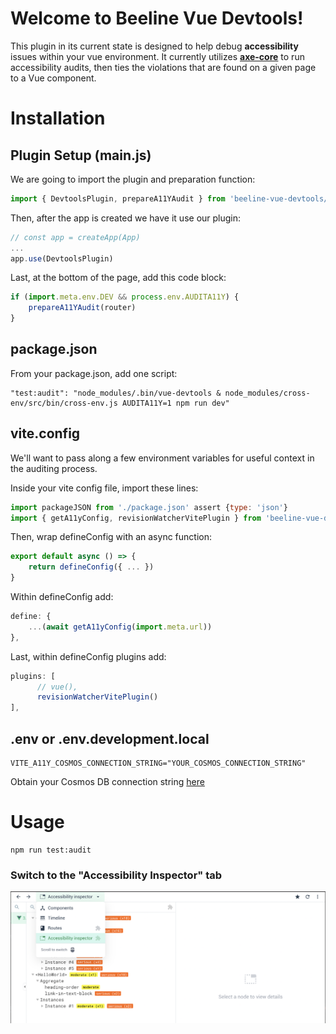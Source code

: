 # Welcome to Beeline Vue Devtools!

This plugin in its current state is designed to help debug **accessibility** issues within your vue environment. It currently utilizes **[axe-core](https://github.com/dequelabs/axe-core)** to run accessibility audits, then ties the violations that are found on a given page to a Vue component.

# Installation

## Plugin Setup (main.js)

We are going to import the plugin and preparation function:

```js
import { DevtoolsPlugin, prepareA11YAudit } from 'beeline-vue-devtools/src/devtools'
```

Then, after the app is created we have it use our plugin:

```js
// const app = createApp(App)
...
app.use(DevtoolsPlugin)
```

Last, at the bottom of the page, add this code block:

```js
if (import.meta.env.DEV && process.env.AUDITA11Y) {
    prepareA11YAudit(router)
}
```

## package.json

From your package.json, add one script:

	"test:audit": "node_modules/.bin/vue-devtools & node_modules/cross-env/src/bin/cross-env.js AUDITA11Y=1 npm run dev"

 ## vite.config

We'll want to pass along a few environment variables for useful context in the auditing process.

Inside your vite config file, import these lines:

```js
import packageJSON from './package.json' assert {type: 'json'}
import { getA11yConfig, revisionWatcherVitePlugin } from 'beeline-vue-devtools/src/versioning.js'
```

Then, wrap defineConfig with an async function:

```js
export default async () => {
    return defineConfig({ ... })
}
```

Within defineConfig add:
```js
define: {
    ...(await getA11yConfig(import.meta.url))
},
```

Last, within defineConfig plugins add:
```js
plugins: [
      // vue(),
      revisionWatcherVitePlugin()
],
```

## .env or .env.development.local

    VITE_A11Y_COSMOS_CONNECTION_STRING="YOUR_COSMOS_CONNECTION_STRING"
    
Obtain your Cosmos DB connection string [here](https://portal.azure.com/#@beelineco.onmicrosoft.com/resource/subscriptions/c40fc505-7ef8-48d0-beb1-1ad31231db6a/resourcegroups/rg-a11y-scus/providers/Microsoft.DocumentDB/databaseAccounts/beeline-a11y-audits-scus/Connection%20strings)

# Usage

	npm run test:audit

### Switch to the "Accessibility Inspector" tab

 ![test](https://github.com/dylan904/beeline-vue-devtools/blob/main/screenshots/devtools-plugin-tab.png?raw=true)
